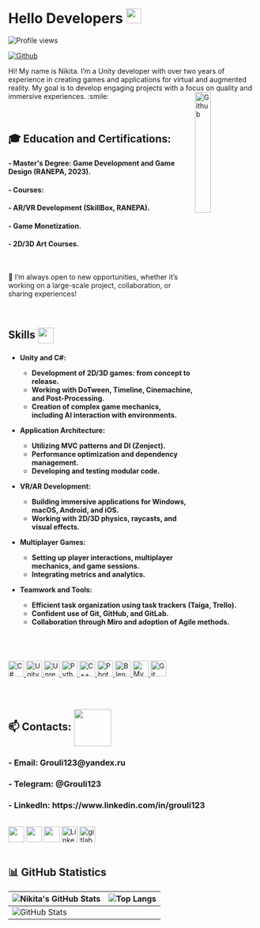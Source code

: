 <h1> Hello Developers <img src = "https://raw.githubusercontent.com/MartinHeinz/MartinHeinz/master/wave.gif" width = 30px> </h1>
<p align='center'>
</p>

![Profile views](https://komarev.com/ghpvc/?username=Grouli123&color=brightgreen)

[![Github](https://img.shields.io/github/followers/Grouli123?label=Follow&style=social)](https://github.com/Grouli123)

<div size='20px'> Hi! My name is Nikita. I’m a Unity developer with over two years of experience in creating games and applications for virtual and augmented reality. My goal is to develop engaging projects with a focus on quality and immersive experiences. :smile:

<img width="25%" align="right" alt="Github" src="https://user-images.githubusercontent.com/69174156/222849607-24ae78f6-2e79-4d7c-b809-ed393eedbad4.gif"/>
<br>
<br>
<br>
<h2>🎓 Education and Certifications:</h2>
<h4>- Master's Degree: Game Development and Game Design (RANEPA, 2023).</h4>
<h4>- Courses:</h4>
<h4>  - AR/VR Development (SkillBox, RANEPA).</h4>
<h4>  - Game Monetization.</h4>
<h4>  - 2D/3D Art Courses.</h4>

<br>

💬 I’m always open to new opportunities, whether it’s working on a large-scale project, collaboration, or sharing experiences!

  </div>
<br>
<h2> Skills <img src = "https://media2.giphy.com/media/QssGEmpkyEOhBCb7e1/giphy.gif?cid=ecf05e47a0n3gi1bfqntqmob8g9aid1oyj2wr3ds3mg700bl&rid=giphy.gif" width = 32px align= 'center'> </h2>

<h4>

- Unity and C#:
  - Development of 2D/3D games: from concept to release.
  - Working with DoTween, Timeline, Cinemachine, and Post-Processing.
  - Creation of complex game mechanics, including AI interaction with environments.

- Application Architecture:
  - Utilizing MVC patterns and DI (Zenject).
  - Performance optimization and dependency management.
  - Developing and testing modular code.

- VR/AR Development:
  - Building immersive applications for Windows, macOS, Android, and iOS.
  - Working with 2D/3D physics, raycasts, and visual effects.

- Multiplayer Games:
  - Setting up player interactions, multiplayer mechanics, and game sessions.
  - Integrating metrics and analytics.

- Teamwork and Tools:
  - Efficient task organization using task trackers (Taiga, Trello).
  - Confident use of Git, GitHub, and GitLab.
  - Collaboration through Miro and adoption of Agile methods.

  </h4>
<br>
<br>
<br>
<a href="https://github.com/Grouli123?tab=repositories&q=&type=&language=csharp&sort=">
  <img width="32px" src="https://raw.githubusercontent.com/rahulbanerjee26/githubAboutMeGenerator/main/icons/csharp.svg" alt="C#">
</a>
<a href="https://github.com/Grouli123?tab=repositories&q=&type=&language=unity&sort=">
  <img width="32px" src="https://raw.githubusercontent.com/rahulbanerjee26/githubAboutMeGenerator/main/icons/unity.svg" alt="Unity">
</a>
<a href="https://github.com/Grouli123?tab=repositories&q=&type=&language=csharp&sort=">
  <img width="32px" src="https://raw.githubusercontent.com/rahulbanerjee26/githubAboutMeGenerator/main/icons/unreal.svg" alt="Unreal">
</a>
<a href="https://github.com/Grouli123?tab=repositories&q=&type=&language=python&sort=">
  <img width="32px" src="https://raw.githubusercontent.com/rahulbanerjee26/githubAboutMeGenerator/main/icons/python.svg" alt="Python">
</a>
<a href="https://github.com/Grouli123?tab=repositories&q=&type=&language=cpp&sort=">
  <img width="32px" src="https://raw.githubusercontent.com/rahulbanerjee26/githubAboutMeGenerator/main/icons/cpp.svg" alt="C++">
</a>
<a href="https://github.com/Grouli123?tab=repositories&q=&type=&language=photoshop&sort=">
  <img width="32px" src="https://raw.githubusercontent.com/rahulbanerjee26/githubAboutMeGenerator/main/icons/photoshop.svg" alt="Photoshop">
</a>
<a href="https://github.com/Grouli123?tab=repositories&q=&type=&language=blender&sort=">
  <img width="32px" src="https://raw.githubusercontent.com/rahulbanerjee26/githubAboutMeGenerator/main/icons/blender.svg" alt="Blender">
</a>
<a href="https://github.com/Grouli123?tab=repositories&q=&type=&language=mysql&sort=">
  <img width="32px" src="https://raw.githubusercontent.com/rahulbanerjee26/githubAboutMeGenerator/main/icons/mysql.svg" alt="MySQL">
</a>
<a href="https://github.com/Grouli123?tab=repositories&q=&type=&language=git&sort=">
  <img width="32px" src="https://raw.githubusercontent.com/rahulbanerjee26/githubAboutMeGenerator/main/icons/git.svg" alt="Git">
</a>

<br>
<br>
<br>

<h2> 📫 Contacts: <img src='https://raw.githubusercontent.com/ShahriarShafin/ShahriarShafin/main/Assets/handshake.gif' width="75px" align= 'center'> </h2>
<h3>- Email: Grouli123@yandex.ru</h3>
<h3>- Telegram: @Grouli123</h3>
<h3>- LinkedIn: https://www.linkedin.com/in/grouli123</h3>
<br>
<a href = 'https://discordapp.com/users/Grouli123#7757'> <img width = '32px' align= 'center' src="https://github.com/rahulbanerjee26/githubProfileReadmeGenerator/blob/main/icons/discord.svg"/></a>
<a href = 'https://t.me/Grouli123'> <img width = '32px' align= 'center' 
src="https://user-images.githubusercontent.com/103457938/187045729-99f62a9d-2bc1-4417-9608-090371d10275.png"/></a>
<a href = 'https://www.github.com/Grouli123'> <img width = '32px' align= 'center' src="https://raw.githubusercontent.com/rahulbanerjee26/githubAboutMeGenerator/main/icons/github.svg"/></a>
<a href="https://www.linkedin.com/in/grouli123"><img src="https://cdn3.emoji.gg/emojis/5085-linkedin-logo.png" width="32px" height="32px" alt="Linkedin_logo" align= 'center'></a>
<a href="https://gitlab.com/grouli123"><img src="https://cdn3.emoji.gg/emojis/6931_gitlab.png" width="32px" height="32px" alt="gitlab" align= 'center'></a>

<br>
<br>

## 📊 GitHub Statistics

| ![Nikita's GitHub Stats](https://github-readme-stats.vercel.app/api?username=Grouli123&show_icons=true&theme=radical) | ![Top Langs](https://github-readme-stats.vercel.app/api/top-langs/?username=Grouli123&langs_count=8&theme=radical&layout=compact) |
| --------------------------------------------------------------------------------------------------------------------- | ------------------------------------------------------------------------------------------------------------------------------- |
| ![GitHub Stats](https://github-readme-stats.vercel.app/api?username=Grouli123&show_icons=true&count_private=true&hide_title=false&theme=radical) |                                                                                                                               |
